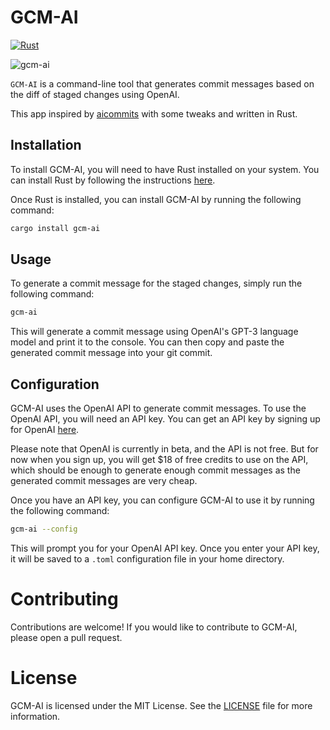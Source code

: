 # GCM-AI

[![Rust](https://github.com/OLoKo64/gcm-ai/actions/workflows/rust.yml/badge.svg)](https://github.com/OLoKo64/gcm-ai/actions/workflows/rust.yml)

![gcm-ai](https://user-images.githubusercontent.com/49915167/219650248-0e7823d6-d2d9-44df-9645-4f4875b47db3.png)

`GCM-AI` is a command-line tool that generates commit messages based on the diff of staged changes using OpenAI.

This app inspired by [aicommits](https://github.com/Nutlope/aicommits) with some tweaks and written in Rust.

## Installation
To install GCM-AI, you will need to have Rust installed on your system. You can install Rust by following the instructions [here](https://www.rust-lang.org/tools/install).

Once Rust is installed, you can install GCM-AI by running the following command:

```bash
cargo install gcm-ai
```

## Usage

To generate a commit message for the staged changes, simply run the following command:

```bash
gcm-ai
```

This will generate a commit message using OpenAI's GPT-3 language model and print it to the console. You can then copy and paste the generated commit message into your git commit.

## Configuration

GCM-AI uses the OpenAI API to generate commit messages. To use the OpenAI API, you will need an API key. You can get an API key by signing up for OpenAI [here](https://beta.openai.com/signup/).

Please note that OpenAI is currently in beta, and the API is not free. But for now when you sign up, you will get $18 of free credits to use on the API, which should be enough to generate enough commit messages  as the generated commit messages are very cheap.

Once you have an API key, you can configure GCM-AI to use it by running the following command:

```bash
gcm-ai --config
```

This will prompt you for your OpenAI API key. Once you enter your API key, it will be saved to a `.toml` configuration file in your home directory.

# Contributing

Contributions are welcome! If you would like to contribute to GCM-AI, please open a pull request.

# License

GCM-AI is licensed under the MIT License. See the [LICENSE](/LICENCE) file for more information.
